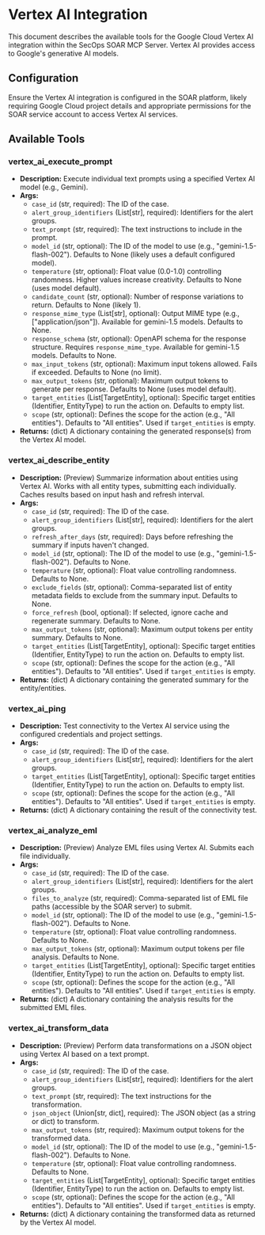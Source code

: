 # Vertex AI Integration

This document describes the available tools for the Google Cloud Vertex AI integration within the SecOps SOAR MCP Server. Vertex AI provides access to Google's generative AI models.

## Configuration

Ensure the Vertex AI integration is configured in the SOAR platform, likely requiring Google Cloud project details and appropriate permissions for the SOAR service account to access Vertex AI services.

## Available Tools

### vertex_ai_execute_prompt
- **Description:** Execute individual text prompts using a specified Vertex AI model (e.g., Gemini).
- **Args:**
    - `case_id` (str, required): The ID of the case.
    - `alert_group_identifiers` (List[str], required): Identifiers for the alert groups.
    - `text_prompt` (str, required): The text instructions to include in the prompt.
    - `model_id` (str, optional): The ID of the model to use (e.g., "gemini-1.5-flash-002"). Defaults to None (likely uses a default configured model).
    - `temperature` (str, optional): Float value (0.0-1.0) controlling randomness. Higher values increase creativity. Defaults to None (uses model default).
    - `candidate_count` (str, optional): Number of response variations to return. Defaults to None (likely 1).
    - `response_mime_type` (List[str], optional): Output MIME type (e.g., ["application/json"]). Available for gemini-1.5 models. Defaults to None.
    - `response_schema` (str, optional): OpenAPI schema for the response structure. Requires `response_mime_type`. Available for gemini-1.5 models. Defaults to None.
    - `max_input_tokens` (str, optional): Maximum input tokens allowed. Fails if exceeded. Defaults to None (no limit).
    - `max_output_tokens` (str, optional): Maximum output tokens to generate per response. Defaults to None (uses model default).
    - `target_entities` (List[TargetEntity], optional): Specific target entities (Identifier, EntityType) to run the action on. Defaults to empty list.
    - `scope` (str, optional): Defines the scope for the action (e.g., "All entities"). Defaults to "All entities". Used if `target_entities` is empty.
- **Returns:** (dict) A dictionary containing the generated response(s) from the Vertex AI model.

### vertex_ai_describe_entity
- **Description:** (Preview) Summarize information about entities using Vertex AI. Works with all entity types, submitting each individually. Caches results based on input hash and refresh interval.
- **Args:**
    - `case_id` (str, required): The ID of the case.
    - `alert_group_identifiers` (List[str], required): Identifiers for the alert groups.
    - `refresh_after_days` (str, required): Days before refreshing the summary if inputs haven't changed.
    - `model_id` (str, optional): The ID of the model to use (e.g., "gemini-1.5-flash-002"). Defaults to None.
    - `temperature` (str, optional): Float value controlling randomness. Defaults to None.
    - `exclude_fields` (str, optional): Comma-separated list of entity metadata fields to exclude from the summary input. Defaults to None.
    - `force_refresh` (bool, optional): If selected, ignore cache and regenerate summary. Defaults to None.
    - `max_output_tokens` (str, optional): Maximum output tokens per entity summary. Defaults to None.
    - `target_entities` (List[TargetEntity], optional): Specific target entities (Identifier, EntityType) to run the action on. Defaults to empty list.
    - `scope` (str, optional): Defines the scope for the action (e.g., "All entities"). Defaults to "All entities". Used if `target_entities` is empty.
- **Returns:** (dict) A dictionary containing the generated summary for the entity/entities.

### vertex_ai_ping
- **Description:** Test connectivity to the Vertex AI service using the configured credentials and project settings.
- **Args:**
    - `case_id` (str, required): The ID of the case.
    - `alert_group_identifiers` (List[str], required): Identifiers for the alert groups.
    - `target_entities` (List[TargetEntity], optional): Specific target entities (Identifier, EntityType) to run the action on. Defaults to empty list.
    - `scope` (str, optional): Defines the scope for the action (e.g., "All entities"). Defaults to "All entities". Used if `target_entities` is empty.
- **Returns:** (dict) A dictionary containing the result of the connectivity test.

### vertex_ai_analyze_eml
- **Description:** (Preview) Analyze EML files using Vertex AI. Submits each file individually.
- **Args:**
    - `case_id` (str, required): The ID of the case.
    - `alert_group_identifiers` (List[str], required): Identifiers for the alert groups.
    - `files_to_analyze` (str, required): Comma-separated list of EML file paths (accessible by the SOAR server) to submit.
    - `model_id` (str, optional): The ID of the model to use (e.g., "gemini-1.5-flash-002"). Defaults to None.
    - `temperature` (str, optional): Float value controlling randomness. Defaults to None.
    - `max_output_tokens` (str, optional): Maximum output tokens per file analysis. Defaults to None.
    - `target_entities` (List[TargetEntity], optional): Specific target entities (Identifier, EntityType) to run the action on. Defaults to empty list.
    - `scope` (str, optional): Defines the scope for the action (e.g., "All entities"). Defaults to "All entities". Used if `target_entities` is empty.
- **Returns:** (dict) A dictionary containing the analysis results for the submitted EML files.

### vertex_ai_transform_data
- **Description:** (Preview) Perform data transformations on a JSON object using Vertex AI based on a text prompt.
- **Args:**
    - `case_id` (str, required): The ID of the case.
    - `alert_group_identifiers` (List[str], required): Identifiers for the alert groups.
    - `text_prompt` (str, required): The text instructions for the transformation.
    - `json_object` (Union[str, dict], required): The JSON object (as a string or dict) to transform.
    - `max_output_tokens` (str, required): Maximum output tokens for the transformed data.
    - `model_id` (str, optional): The ID of the model to use (e.g., "gemini-1.5-flash-002"). Defaults to None.
    - `temperature` (str, optional): Float value controlling randomness. Defaults to None.
    - `target_entities` (List[TargetEntity], optional): Specific target entities (Identifier, EntityType) to run the action on. Defaults to empty list.
    - `scope` (str, optional): Defines the scope for the action (e.g., "All entities"). Defaults to "All entities". Used if `target_entities` is empty.
- **Returns:** (dict) A dictionary containing the transformed data as returned by the Vertex AI model.
